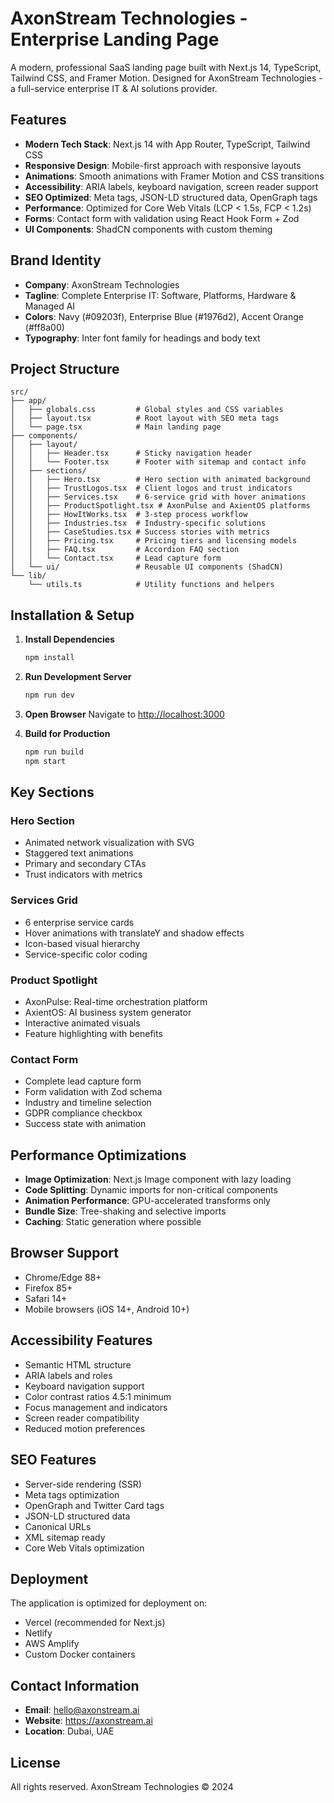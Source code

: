# AxonStream Technologies - Enterprise Landing Page

A modern, professional SaaS landing page built with Next.js 14, TypeScript, Tailwind CSS, and Framer Motion. Designed for AxonStream Technologies - a full-service enterprise IT & AI solutions provider.

## Features

- **Modern Tech Stack**: Next.js 14 with App Router, TypeScript, Tailwind CSS
- **Responsive Design**: Mobile-first approach with responsive layouts
- **Animations**: Smooth animations with Framer Motion and CSS transitions
- **Accessibility**: ARIA labels, keyboard navigation, screen reader support
- **SEO Optimized**: Meta tags, JSON-LD structured data, OpenGraph tags
- **Performance**: Optimized for Core Web Vitals (LCP < 1.5s, FCP < 1.2s)
- **Forms**: Contact form with validation using React Hook Form + Zod
- **UI Components**: ShadCN components with custom theming

## Brand Identity

- **Company**: AxonStream Technologies
- **Tagline**: Complete Enterprise IT: Software, Platforms, Hardware & Managed AI
- **Colors**: Navy (#09203f), Enterprise Blue (#1976d2), Accent Orange (#ff8a00)
- **Typography**: Inter font family for headings and body text

## Project Structure

```
src/
├── app/
│   ├── globals.css         # Global styles and CSS variables
│   ├── layout.tsx          # Root layout with SEO meta tags
│   └── page.tsx            # Main landing page
├── components/
│   ├── layout/
│   │   ├── Header.tsx      # Sticky navigation header
│   │   └── Footer.tsx      # Footer with sitemap and contact info
│   ├── sections/
│   │   ├── Hero.tsx        # Hero section with animated background
│   │   ├── TrustLogos.tsx  # Client logos and trust indicators
│   │   ├── Services.tsx    # 6-service grid with hover animations
│   │   ├── ProductSpotlight.tsx # AxonPulse and AxientOS platforms
│   │   ├── HowItWorks.tsx  # 3-step process workflow
│   │   ├── Industries.tsx  # Industry-specific solutions
│   │   ├── CaseStudies.tsx # Success stories with metrics
│   │   ├── Pricing.tsx     # Pricing tiers and licensing models
│   │   ├── FAQ.tsx         # Accordion FAQ section
│   │   └── Contact.tsx     # Lead capture form
│   └── ui/                 # Reusable UI components (ShadCN)
└── lib/
    └── utils.ts            # Utility functions and helpers
```

## Installation & Setup

1. **Install Dependencies**

   ```bash
   npm install
   ```

2. **Run Development Server**

   ```bash
   npm run dev
   ```

3. **Open Browser**
   Navigate to [http://localhost:3000](http://localhost:3000)

4. **Build for Production**
   ```bash
   npm run build
   npm start
   ```

## Key Sections

### Hero Section

- Animated network visualization with SVG
- Staggered text animations
- Primary and secondary CTAs
- Trust indicators with metrics

### Services Grid

- 6 enterprise service cards
- Hover animations with translateY and shadow effects
- Icon-based visual hierarchy
- Service-specific color coding

### Product Spotlight

- AxonPulse: Real-time orchestration platform
- AxientOS: AI business system generator
- Interactive animated visuals
- Feature highlighting with benefits

### Contact Form

- Complete lead capture form
- Form validation with Zod schema
- Industry and timeline selection
- GDPR compliance checkbox
- Success state with animation

## Performance Optimizations

- **Image Optimization**: Next.js Image component with lazy loading
- **Code Splitting**: Dynamic imports for non-critical components
- **Animation Performance**: GPU-accelerated transforms only
- **Bundle Size**: Tree-shaking and selective imports
- **Caching**: Static generation where possible

## Browser Support

- Chrome/Edge 88+
- Firefox 85+
- Safari 14+
- Mobile browsers (iOS 14+, Android 10+)

## Accessibility Features

- Semantic HTML structure
- ARIA labels and roles
- Keyboard navigation support
- Color contrast ratios 4.5:1 minimum
- Focus management and indicators
- Screen reader compatibility
- Reduced motion preferences

## SEO Features

- Server-side rendering (SSR)
- Meta tags optimization
- OpenGraph and Twitter Card tags
- JSON-LD structured data
- Canonical URLs
- XML sitemap ready
- Core Web Vitals optimization

## Deployment

The application is optimized for deployment on:

- Vercel (recommended for Next.js)
- Netlify
- AWS Amplify
- Custom Docker containers

## Contact Information

- **Email**: hello@axonstream.ai
- **Website**: https://axonstream.ai
- **Location**: Dubai, UAE

## License

All rights reserved. AxonStream Technologies © 2024
